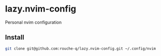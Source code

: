 # lazy.nvim-config
Personal nvim configuration


## Install
```bash
git clone git@github.com:rouche-q/lazy.nvim-config.git ~/.config/nvim
```

